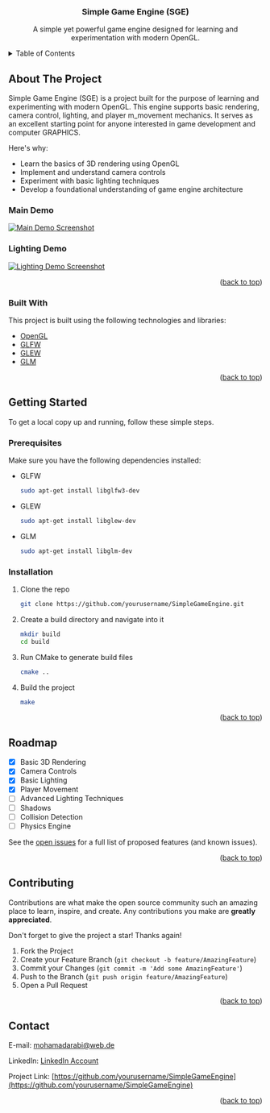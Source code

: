 
<div id="top"></div>

<!-- PROJECT LOGO -->
<br />
<div align="center">
  <a href="https://github.com/yourusername/SimpleGameEngine">
  </a>

  <h3 align="center">Simple Game Engine (SGE)</h3>

  <p align="center">
    A simple yet powerful game engine designed for learning and experimentation with modern OpenGL.
    <br />
  </p>
</div>

<!-- TABLE OF CONTENTS -->
<details>
  <summary>Table of Contents</summary>
  <ol>
    <li>
      <a href="#about-the-project">About The Project</a>
      <ul>
        <li><a href="#built-with">Built With</a></li>
      </ul>
    </li>
    <li>
      <a href="#getting-started">Getting Started</a>
      <ul>
        <li><a href="#prerequisites">Prerequisites</a></li>
        <li><a href="#installation">Installation</a></li>
      </ul>
    </li>
    <li><a href="#roadmap">Roadmap</a></li>
    <li><a href="#contributing">Contributing</a></li>
    <li><a href="#contact">Contact</a></li>
  </ol>
</details>

<!-- ABOUT THE PROJECT -->
## About The Project

Simple Game Engine (SGE) is a project built for the purpose of learning and experimenting with modern OpenGL. This engine supports basic rendering, camera control, lighting, and player m_movement mechanics. It serves as an excellent starting point for anyone interested in game development and computer GRAPHICS.

Here's why:
* Learn the basics of 3D rendering using OpenGL
* Implement and understand camera controls
* Experiment with basic lighting techniques
* Develop a foundational understanding of game engine architecture

### Main Demo
[![Main Demo Screenshot][main-demo-screenshot]](#)
<br />
### Lighting Demo
[![Lighting Demo Screenshot][lighting-demo-screenshot]](https://github.com/Moe-Ara/SGE/tree/master/resources/images/Lighting.png)

<p align="right">(<a href="#top">back to top</a>)</p>

### Built With

This project is built using the following technologies and libraries:

* [OpenGL](https://www.opengl.org/)
* [GLFW](https://www.glfw.org/)
* [GLEW](http://glew.sourceforge.net/)
* [GLM](https://glm.g-truc.net/0.9.9/index.html)

<p align="right">(<a href="#top">back to top</a>)</p>

<!-- GETTING STARTED -->
## Getting Started

To get a local copy up and running, follow these simple steps.

### Prerequisites

Make sure you have the following dependencies installed:
* GLFW
  ```sh
  sudo apt-get install libglfw3-dev
  ```
* GLEW
  ```sh
  sudo apt-get install libglew-dev
  ```
* GLM
  ```sh
  sudo apt-get install libglm-dev
  ```

### Installation

1. Clone the repo
   ```sh
   git clone https://github.com/yourusername/SimpleGameEngine.git
   ```
2. Create a build directory and navigate into it
   ```sh
   mkdir build
   cd build
   ```
3. Run CMake to generate build files
   ```sh
   cmake ..
   ```
4. Build the project
   ```sh
   make
   ```

<p align="right">(<a href="#top">back to top</a>)</p>

<!-- ROADMAP -->
## Roadmap

- [x] Basic 3D Rendering
- [x] Camera Controls
- [x] Basic Lighting
- [x] Player Movement
- [ ] Advanced Lighting Techniques
- [ ] Shadows
- [ ] Collision Detection
- [ ] Physics Engine

See the [open issues](https://github.com/yourusername/SimpleGameEngine/issues) for a full list of proposed features (and known issues).

<p align="right">(<a href="#top">back to top</a>)</p>

<!-- CONTRIBUTING -->
## Contributing

Contributions are what make the open source community such an amazing place to learn, inspire, and create. Any contributions you make are **greatly appreciated**.

Don't forget to give the project a star! Thanks again!

1. Fork the Project
2. Create your Feature Branch (`git checkout -b feature/AmazingFeature`)
3. Commit your Changes (`git commit -m 'Add some AmazingFeature'`)
4. Push to the Branch (`git push origin feature/AmazingFeature`)
5. Open a Pull Request

<p align="right">(<a href="#top">back to top</a>)</p>

<!-- CONTACT -->
## Contact
E-mail: mohamadarabi@web.de

LinkedIn: [LinkedIn Account](https://www.linkedin.com/in/mohamad-arabi-a91773215/)

Project Link: [https://github.com/yourusername/SimpleGameEngine](https://github.com/yourusername/SimpleGameEngine)
<p align="right">(<a href="#top">back to top</a>)</p>

<!-- MARKDOWN LINKS & IMAGES -->
<!-- https://www.markdownguide.org/basic-syntax/#reference-style-links -->

[main-demo-screenshot]: path/to/main-demo-screenshot.png
[lighting-demo-screenshot]: path/to/lighting-demo-screenshot.png
